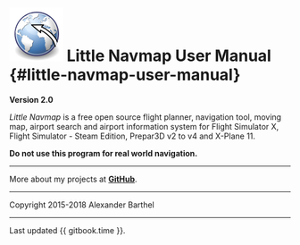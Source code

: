 # ![Little Navmap](../images/littlenavmap.svg "Little Navmap") Little Navmap User Manual {#little-navmap-user-manual}

**Version 2.0**

_Little Navmap_ is a free open source flight planner, navigation tool, moving map,
airport search and airport information system for Flight Simulator X, Flight Simulator - Steam Edition,  Prepar3D v2 to v4 and X-Plane 11.

**Do not use this program for real world navigation.**

---

More about my projects at [**GitHub**](https://albar965.github.io).

---

Copyright 2015-2018 Alexander Barthel

---

Last updated {{ gitbook.time }}.



